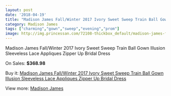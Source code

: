 ```yaml
---
layout: post
date: '2018-04-19'
title: "Madison James Fall/Winter 2017 Ivory Sweet Sweep Train Ball Gown Illusion Sleeveless Lace Appliques Zipper Up Bridal Dress"
category: Madison James
tags: ["charming","gown","sweep","evening","prom"]
image: http://img.princessan.com/72108-thickbox_default/madison-james-fall-winter-2017-ivory-sweet-sweep-train-ball-gown-illusion-sleeveless-lace-appliques-zipper-up-bridal-dress.jpg
---
```

Madison James Fall/Winter 2017 Ivory Sweet Sweep Train Ball Gown Illusion Sleeveless Lace Appliques Zipper Up Bridal Dress

On Sales: **$368.98**
<a href="https://www.princessan.com/en/madison-james/30278-madison-james-fall-winter-2017-ivory-sweet-sweep-train-ball-gown-illusion-sleeveless-lace-appliques-zipper-up-bridal-dress.html"><amp-img layout="responsive" width="600" height="600" src="//img.princessan.com/72108-thickbox_default/madison-james-fall-winter-2017-ivory-sweet-sweep-train-ball-gown-illusion-sleeveless-lace-appliques-zipper-up-bridal-dress.jpg" alt="Madison James Fall/Winter 2017 Ivory Sweet Sweep Train Ball Gown Illusion Sleeveless Lace Appliques Zipper Up Bridal Dress 0" /></a>
<a href="https://www.princessan.com/en/madison-james/30278-madison-james-fall-winter-2017-ivory-sweet-sweep-train-ball-gown-illusion-sleeveless-lace-appliques-zipper-up-bridal-dress.html"><amp-img layout="responsive" width="600" height="600" src="//img.princessan.com/72109-thickbox_default/madison-james-fall-winter-2017-ivory-sweet-sweep-train-ball-gown-illusion-sleeveless-lace-appliques-zipper-up-bridal-dress.jpg" alt="Madison James Fall/Winter 2017 Ivory Sweet Sweep Train Ball Gown Illusion Sleeveless Lace Appliques Zipper Up Bridal Dress 1" /></a>

Buy it: [Madison James Fall/Winter 2017 Ivory Sweet Sweep Train Ball Gown Illusion Sleeveless Lace Appliques Zipper Up Bridal Dress](https://www.princessan.com/en/madison-james/30278-madison-james-fall-winter-2017-ivory-sweet-sweep-train-ball-gown-illusion-sleeveless-lace-appliques-zipper-up-bridal-dress.html "Madison James Fall/Winter 2017 Ivory Sweet Sweep Train Ball Gown Illusion Sleeveless Lace Appliques Zipper Up Bridal Dress")

View more: [Madison James](https://www.princessan.com/en/241-madison-james "Madison James")